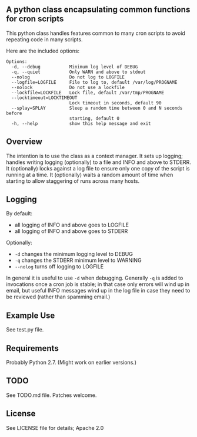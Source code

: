 A python class encapsulating common functions for cron scripts
--------------------------------------------------------------

This python class handles features common to many cron scripts to avoid
repeating code in many scripts.

Here are the included options:

    Options:
      -d, --debug           Minimum log level of DEBUG
      -q, --quiet           Only WARN and above to stdout
      --nolog               Do not log to LOGFILE
      --logfile=LOGFILE     File to log to, default /var/log/PROGNAME
      --nolock              Do not use a lockfile
      --lockfile=LOCKFILE   Lock file, default /var/tmp/PROGNAME
      --locktimeout=LOCKTIMEOUT
                            Lock timeout in seconds, default 90
      --splay=SPLAY         Sleep a random time between 0 and N seconds before
                            starting, default 0
      -h, --help            show this help message and exit


Overview
--------

The intention is to use the class as a context manager.  It sets up
logging; handles writing logging (optionally) to a file and INFO and
above to STDERR.  It (optionally) locks against a log file to ensure
only one copy of the script is running at a time.  It (optionally)
waits a random amount of time when starting to allow staggering of
runs across many hosts.

Logging
-------

By default:

* all logging of INFO and above goes to LOGFILE
* all logging of INFO and above goes to STDERR

Optionally:

* ```-d``` changes the minimum logging level to DEBUG
* ```-q``` changes the STDERR minimum level to WARNING
* ```--nolog``` turns off logging to LOGFILE

In general it is useful to use ```-d``` when debugging.  Generally
```-q``` is added to invocations once a cron job is stable; in that
case only errors will wind up in email, but useful INFO messages wind
up in the log file in case they need to be reviewed (rather than
spamming email.)

Example Use
-----------

See test.py file.

Requirements
------------

Probably Python 2.7.  (Might work on earlier versions.)

TODO
----

See TODO.md file.  Patches welcome.

License
-------

See LICENSE file for details; Apache 2.0
